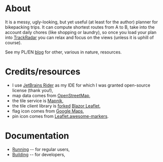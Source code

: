 # About

It is a messy, ugly-looking, but yet useful (at least for the author) planner for bikepacking trips.
It can compute shortest routes from A to B, take into the account daily chores (like shopping or laundry),
so once you load your plan into [TrackRadar](https://github.com/macias/TrackRadar) you can relax and focus on
the views (unless it is uphill of course).

See my PL/EN [blog](https://przypadkopis.wordpress.com/) for other, various in nature, resources.

# Credits/resources

* I use [JetBrains Rider](https://www.jetbrains.com/rider/) as my IDE for which I was granted open-source license (thank you!),
* map data comes from [OpenStreetMap](https://www.openstreetmap.org/),
* the tile service is [Mapnik](https://mapnik.org/),
* the tile client library is [forked](https://github.com/macias/BlazorLeaflet) [Blazor Leaflet](https://github.com/Mehigh17/BlazorLeaflet),
* flag icon comes from [Google Maps](https://www.gstatic.com/mapspro/images/stock/extended-icons5.png),
* pin icon comes from [Leaflet.awesome-markers](https://github.com/lennardv2/Leaflet.awesome-markers).

# Documentation

* [Running](documentation/Running.md) -- for regular users,
* [Building](documentation/Building.md) -- for developers,
